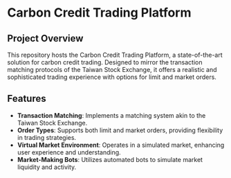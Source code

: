# Carbon Credit Trading Platform

## Project Overview

This repository hosts the Carbon Credit Trading Platform, a state-of-the-art solution for carbon credit trading. Designed to mirror the transaction matching protocols of the Taiwan Stock Exchange, it offers a realistic and sophisticated trading experience with options for limit and market orders.

## Features

- **Transaction Matching**: Implements a matching system akin to the Taiwan Stock Exchange.
- **Order Types**: Supports both limit and market orders, providing flexibility in trading strategies.
- **Virtual Market Environment**: Operates in a simulated market, enhancing user experience and understanding.
- **Market-Making Bots**: Utilizes automated bots to simulate market liquidity and activity.

